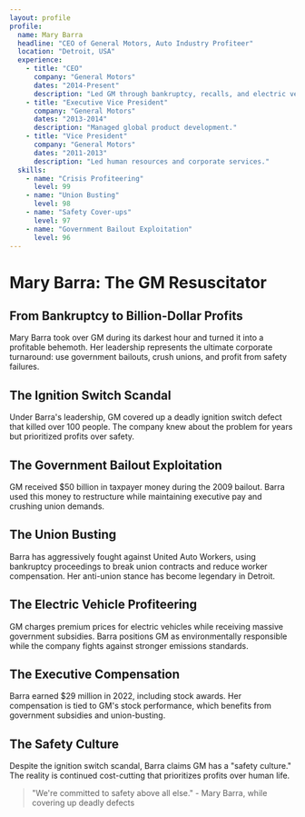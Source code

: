```yaml
---
layout: profile
profile:
  name: Mary Barra
  headline: "CEO of General Motors, Auto Industry Profiteer"
  location: "Detroit, USA"
  experience:
    - title: "CEO"
      company: "General Motors"
      dates: "2014-Present"
      description: "Led GM through bankruptcy, recalls, and electric vehicle transition."
    - title: "Executive Vice President"
      company: "General Motors"
      dates: "2013-2014"
      description: "Managed global product development."
    - title: "Vice President"
      company: "General Motors"
      dates: "2011-2013"
      description: "Led human resources and corporate services."
  skills:
    - name: "Crisis Profiteering"
      level: 99
    - name: "Union Busting"
      level: 98
    - name: "Safety Cover-ups"
      level: 97
    - name: "Government Bailout Exploitation"
      level: 96
---
```


# Mary Barra: The GM Resuscitator

## From Bankruptcy to Billion-Dollar Profits

Mary Barra took over GM during its darkest hour and turned it into a profitable behemoth. Her leadership represents the ultimate corporate turnaround: use government bailouts, crush unions, and profit from safety failures.

## The Ignition Switch Scandal
Under Barra's leadership, GM covered up a deadly ignition switch defect that killed over 100 people. The company knew about the problem for years but prioritized profits over safety.

## The Government Bailout Exploitation
GM received $50 billion in taxpayer money during the 2009 bailout. Barra used this money to restructure while maintaining executive pay and crushing union demands.

## The Union Busting
Barra has aggressively fought against United Auto Workers, using bankruptcy proceedings to break union contracts and reduce worker compensation. Her anti-union stance has become legendary in Detroit.

## The Electric Vehicle Profiteering
GM charges premium prices for electric vehicles while receiving massive government subsidies. Barra positions GM as environmentally responsible while the company fights against stronger emissions standards.

## The Executive Compensation
Barra earned $29 million in 2022, including stock awards. Her compensation is tied to GM's stock performance, which benefits from government subsidies and union-busting.

## The Safety Culture
Despite the ignition switch scandal, Barra claims GM has a "safety culture." The reality is continued cost-cutting that prioritizes profits over human life.

> "We're committed to safety above all else." - Mary Barra, while covering up deadly defects
